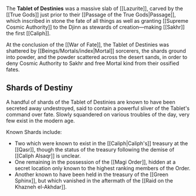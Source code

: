 The **Tablet of Destinies** was a massive slab of [[Lazurite]], carved by the [[True Gods]] just prior to their [[Passage of the True Gods|Passage]], which inscribed in stone the fate of all things as well as granting [[Supreme Cosmic Authority]] to the Djinn as stewards of creation—making [[Sakhr]] the first [[Caliph]].

At the conclusion of the [[War of Fate]], the Tablet of Destinies was shattered by [[Beings/Mortals/index|Mortal]] sorcerers, the shards ground into powder, and the powder scattered across the desert sands, in order to deny Cosmic Authority to Sakhr and free Mortal kind from their ossified fates.

## Shards of Destiny
A handful of shards of the Tablet of Destinies are known to have been secreted away undestroyed, said to contain a powerful sliver of the Tablet's command over fate. Slowly squandered on various troubles of the day, very few exist in the modern age.

Known Shards include:
* Two which were known to exist in the [[Caliph|Caliph's]] treasury at the [[Qasr]], though the status of the treasury following the demise of [[Caliph Alsaqr]] is unclear.
* One remaining in the possession of the [[Magi Order]], hidden at a secret location only known to the highest ranking members of the Order.
* Another known to have been held in the treasury of the [[Green Sphinx]], but which vanished in the aftermath of the [[Raid on the Khazneh el-Akhdar]].